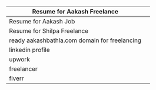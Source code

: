 
| Resume for Aakash Freelance                   |     |
| --------------------------------------------- | --- |
| Resume for Aakash Job                         |     |
| Resume for Shilpa Freelance                   |     |
| ready aakashbathla.com domain for freelancing |     |
| linkedin profile                              |     |
| upwork                                        |     |
| freelancer                                    |     |
| fiverr                                        |     |
